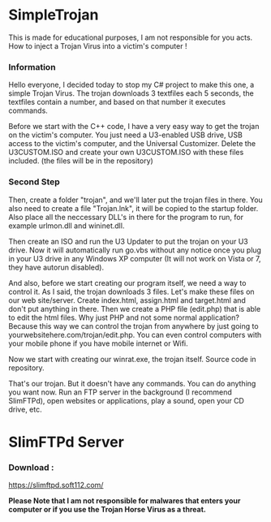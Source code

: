 # SimpleTrojan
This is made for educational purposes, I am not responsible for you acts. How to inject a Trojan Virus into a victim's computer !

### Information

Hello everyone, I decided today to stop my C# project to make this one, a simple Trojan Virus. The trojan downloads 3 textfiles each 5 seconds, the textfiles contain a number, and based on that number it executes commands.

Before we start with the C++ code, I have a very easy way to get the trojan on the victim's computer. You just need a U3-enabled USB drive, USB access to the victim's computer, and the Universal Customizer. Delete the U3CUSTOM.ISO and create your own U3CUSTOM.ISO with these files included. (the files will be in the repository)

### Second Step

Then, create a folder "trojan", and we'll later put the trojan files in there. You also need to create a file "Trojan.lnk", it will be copied to the startup folder. Also place all the neccessary DLL's in there for the program to run, for example urlmon.dll and wininet.dll. 

Then create an ISO and run the U3 Updater to put the trojan on your U3 drive. Now it will automatically run go.vbs without any notice once you plug in your U3 drive in any Windows XP computer (It will not work on Vista or 7, they have autorun disabled).

And also, before we start creating our program itself, we need a way to control it. As I said, the trojan downloads 3 files. Let's make these files on our web site/server. Create index.html, assign.html and target.html and don't put anything in there. Then we create a PHP file (edit.php) that is able to edit the html files. Why just PHP and not some normal application? Because this way we can control the trojan from anywhere by just going to yourwebsitehere.com/trojan/edit.php. You can even control computers with your mobile phone if you have mobile internet or Wifi.


Now we start with creating our winrat.exe, the trojan itself. Source code in repository.

That's our trojan. But it doesn't have any commands. You can do anything you want now. Run an FTP server in the background (I recommend SlimFTPd), open websites or applications, play a sound, open your CD drive, etc.

# SlimFTPd Server

### Download :

https://slimftpd.soft112.com/

**Please Note that I am not responsible for malwares that enters your computer or if you use the Trojan Horse Virus as a threat.**
